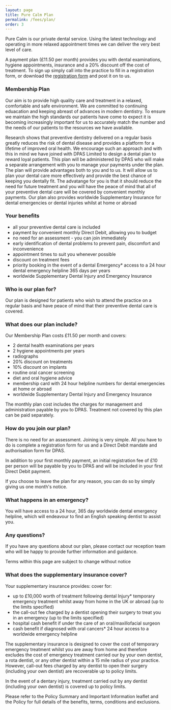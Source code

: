 ```yaml
---
layout: page
title: Pure Calm Plan
permalink: /fees/plan/
order: 3
---
```


Pure Calm is our private dental service. Using the latest technology and operating in more relaxed appointment times we can deliver the very best level of care.

A payment plan (£11.50 per month) provides you with dental examinations, hygiene appointments, insurance and a 20% discount off the cost of treatment. To sign up simply call into the practice to fill in a registration form, or download the <a href="{{ site.baseurl }}/assets/form.pdf" target="_blank">registration form</a> and post it on to us.

<h3>Membership Plan</h3>

Our aim is to provide high quality care and treatment in a relaxed, comfortable and safe environment. We are committed to continuing eduacation and keeping abreast of advances in modern dentistry. To ensure we maintain the high standards our patients have come to expect it is becoming increasingly important for us to accurately match the number and the needs of our patients to the resources we have available.

Research shows that preventive dentistry delivered on a regular basis greatly reduces the risk of dental disease and provides a platform for a lifetime of improved oral health. We encourage such an approach and with this in mind we have joined with DPAS Limited to design a dental plan to reward loyal patients. This plan will be administered by DPAS who will make a separate arrangement with you to manage your payments under the plan. The plan will provide advantages both to you and to us. It will allow us to plan your dental care more effectively and provide the best chance of keeping you dentally fit. The advatange for you is that it should reduce the need for future treatment and you will have the peace of mind that all of your preventive dental care will be covered by convenient monthly payments. Our plan also provides worldwide Supplementary Insurance for dental emergencies or dental injuries whilst at home or abroad

<h3>Your benefits</h3>

* all your preventive dental care is included
* payment by convenient monthly Direct Debit, allowing you to budget
* no need for an assessment - you can join immediately
* early identification of dental problems to prevent pain, discomfort and inconvenience
* appointment times to suit you whenever possible
* discount on treatment fees
* priority booking in the event of a dental Emergency* access to a 24 hour dental emergency helpline 365 days per years
* worldwide Supplementary Dental Injury and Emergency Insurance

<h3>Who is our plan for?</h3>

Our plan is designed for patients who wish to attend the practice on a regular basis and have peace of mind that their preventive dental care is covered.

<h3>What does our plan include?</h3>

Our Membership Plan costs £11.50 per month and covers:

* 2 dental health examinations per years
* 2 hygiene appointments per years
* radiographs
* 20% discount on treatments
* 10% discount on implants
* routine oral cancer screening
* diet and oral hygiene advice
* membership card with 24 hour helpline numbers for dental emergencies at home or abroad
* worldwide Supplementary Dental Injury and Emergency Insurance

The monthly plan cost includes the charges for management and administration payable by you to DPAS.
Treatment not covered by this plan can be paid separately.

<h3>How do you join our plan?</h3>
There is no need for an assessment. Joining is very simple. All you have to do is complete a registration form for us and a Direct Debit mandate and authorisation form for DPAS.

In addition to your first monthly payment, an initial registration fee of £10 per person will be payable by you to DPAS and will be included in your first Direct Debit payment.

If you choose to leave the plan for any reason, you can do so by simply giving us one month's notice.

<h3>What happens in an emergency?</h3>

You will have access to a 24 hour, 365 day worldwide dental emergency helpline, which will endeavour to find an English speaking dentist to assist you.

<h3>Any questions?</h3>

If you have any questions about our plan, please contact our reception team who will be happy to provide further information and guidance.


<p class="font-italic">Terms within this page are subject to change without notice</p>

<h3>What does the supplementary insurance cover?</h3>

Your supplementary insurance provides:
cover for:
* up to £10,000 worth of treatment following dental Injury* temporary emergency treatment whilst away from home in the UK or abroad (up to the limits specified)
* the call-out fee charged by a dentist opening their surgery to treat you in an emergency (up to the limits specified)
* hospital cash benefit if under the care of an oral/maxillofacial surgeon
* cash benefit if diagnosed with oral cancers* 24 hour access to a worldwide emergency helpline

The supplementary insurance is designed to cover the cost of temporary emergency treatment whilst you are away from home and therefore excludes the cost of emergency treatment carried our by your own dentist, a rota dentist, or any other dentist within a 15 mile radius of your practice. However, call-out fees charged by any dentist to open their surgery (including your own dentist) are recoverable up to policy limits.

In the event of a dentary injury, treatment carried out by any dentist (including your own dentist) is covered up to policy limits.

Please refer to the Policy Summary and Important Information leaflet and the Policy for full details of the benefits, terms, conditions and exclusions.
